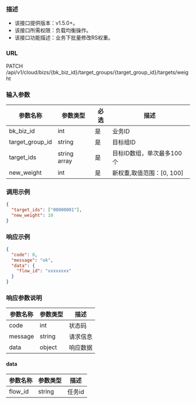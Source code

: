 ### 描述

- 该接口提供版本：v1.5.0+。
- 该接口所需权限：负载均衡操作。
- 该接口功能描述：业务下批量修改RS权重。

### URL

PATCH /api/v1/cloud/bizs/{bk_biz_id}/target_groups/{target_group_id}/targets/weight

### 输入参数

| 参数名称          | 参数类型       | 必选 | 描述                    |
|------------------|--------------|------|------------------------|
| bk_biz_id        | int          | 是   | 业务ID                  |
| target_group_id  | string       | 是   | 目标组ID                |
| target_ids       | string array | 是   | 目标ID数组，单次最多100个  |
| new_weight       | int          | 是   | 新权重,取值范围：[0, 100] |

### 调用示例

```json
{
  "target_ids": ["00000001"],
  "new_weight": 10
}
```

### 响应示例

```json
{
  "code": 0,
  "message": "ok",
  "data": {
    "flow_id": "xxxxxxxx"
  }
}
```

### 响应参数说明

| 参数名称  | 参数类型  | 描述    |
|---------|----------|---------|
| code    | int      | 状态码   |
| message | string   | 请求信息 |
| data    | object   | 响应数据 |

#### data

| 参数名称  | 参数类型 | 描述    |
|----------|--------|---------|
| flow_id  | string | 任务id   |

